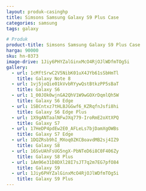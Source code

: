 ```yaml
---
layout: produk-casinghp
title: Simsons Samsung Galaxy S9 Plus Case
categories: samsung
tags: galaxy

# Produk
product-title: Simsons Samsung Galaxy S9 Plus Case
harga: 90000
sku: hn-0373
image-drive: 1Jiy6PHYZalGinxMcO4RjOJlWDfmTOg5i
gallery:
  - url: 1cMftSrwC2V5NibK01uX4JYb61sSbHmTl
    title: Galaxy Note 8
  - url: 1vj5joQie01kVvbRYywQstBtkzPP5sBaT
    title: Galaxy S6
  - url: 1_00JOk0wjnGA2QhV1W9wGOXrDqmlQh5W
    title: Galaxy S6 Edge
  - url: 1SBCntxz7tHLBJGGwf6_KZRqfnJsfi8hi
    title: Galaxy S6 Edge Plus
  - url: 1X9gANTaalNFwJXq779-IroRmE2oXtXPQ
    title: Galaxy S7
  - url: 17HeDP4pdEw2E0_AFLeLs7bjDamXgOWBs
    title: Galaxy S7 Edge
  - url: 1DQZRsb9hI_MXoq0ZKCBoavdMB2sj4IZ9
    title: Galaxy S8
  - url: 16SvUAhFsUG5ngX-PbNTeD6i8C0F406Zy
    title: Galaxy S8 Plus
  - url: 1Am96e31D8DXl28I7sJT7q2m7EG7pfO84
    title: Galaxy S9
  - url: 1Jiy6PHYZalGinxMcO4RjOJlWDfmTOg5i
    title: Galaxy S9 Plus
---
```

